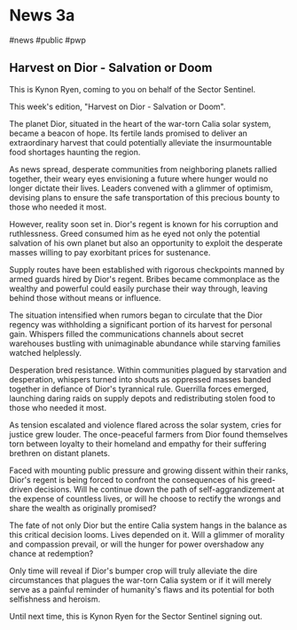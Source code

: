 # News 3a

#news #public #pwp

## Harvest on Dior - Salvation or Doom

This is Kynon Ryen, coming to you on behalf of the Sector Sentinel.

This week's edition, "Harvest on Dior - Salvation or Doom".

The planet Dior, situated in the heart of the war-torn Calia solar system, became a beacon of hope. Its fertile lands promised to deliver an extraordinary harvest that could potentially alleviate the insurmountable food shortages haunting the region.

As news spread, desperate communities from neighboring planets rallied together, their weary eyes envisioning a future where hunger would no longer dictate their lives. Leaders convened with a glimmer of optimism, devising plans to ensure the safe transportation of this precious bounty to those who needed it most.

However, reality soon set in. Dior\'s regent is known for his corruption and ruthlessness. Greed consumed him as he eyed not only the potential salvation of his own planet but also an opportunity to exploit the desperate masses willing to pay exorbitant prices for sustenance.

Supply routes have been established with rigorous checkpoints manned by armed guards hired by Dior\'s regent. Bribes became commonplace as the wealthy and powerful could easily purchase their way through, leaving behind those without means or influence.

The situation intensified when rumors began to circulate that the Dior regency was withholding a significant portion of its harvest for personal gain. Whispers filled the communications channels about secret warehouses bustling with unimaginable abundance while starving families watched helplessly.

Desperation bred resistance. Within communities plagued by starvation and desperation, whispers turned into shouts as oppressed masses banded together in defiance of Dior\'s tyrannical rule. Guerrilla forces emerged, launching daring raids on supply depots and redistributing stolen food to those who needed it most.

As tension escalated and violence flared across the solar system, cries for justice grew louder. The once-peaceful farmers from Dior found themselves torn between loyalty to their homeland and empathy for their suffering brethren on distant planets.

Faced with mounting public pressure and growing dissent within their ranks, Dior\'s regent is being forced to confront the consequences of his greed-driven decisions. Will he continue down the path of self-aggrandizement at the expense of countless lives, or will he choose to rectify the wrongs and share the wealth as originally promised?

The fate of not only Dior but the entire Calia system hangs in the balance as this critical decision looms. Lives depended on it. Will a glimmer of morality and compassion prevail, or will the hunger for power overshadow any chance at redemption?

Only time will reveal if Dior\'s bumper crop will truly alleviate the dire circumstances that plagues the war-torn Calia system or if it will merely serve as a painful reminder of humanity\'s flaws and its potential for both selfishness and heroism.

Until next time, this is Kynon Ryen for the Sector Sentinel signing out.
